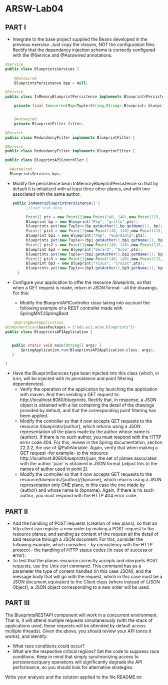 # ARSW-Lab04

## PART I
- Integrate to the base project supplied the Beans developed in the previous exercise. Just copy the classes, NOT the configuration files. Rectify that the dependency injection scheme is correctly configured with the @Service and @Autowired annotations.
``` java
@Service
public class BlueprintsServices {
   
    @Autowired
    BlueprintsPersistence bpp = null;

```
``` java
@Service
public class InMemoryBlueprintPersistence implements BlueprintsPersistence{

    private final ConcurrentMap<Tuple<String,String>,Blueprint> blueprints = new ConcurrentHashMap<>();


    @Autowired
    private BlueprintFilter filter;
 ```
 ``` java
 @Service
public class RedundancyFilter implements BlueprintFilter {
 ```
 ``` java
 @Service
public class RedundancyFilter implements BlueprintFilter {

  ```
  ``` java
  public class BlueprintAPIController {

    @Autowired
    BlueprintsServices bps;


  ``` 

 
- Modify the persistence bean InMemoryBlueprintPersistence so that by default it is initialized with at least three other planes, and with two associated with the same author.

  ``` java
  public InMemoryBlueprintPersistence() {
        //load stub data

        Point[] pts = new Point[]{new Point(140, 140),new Point(115, 115)};
        Blueprint bp = new Blueprint("Pep", "grillo",pts);
        blueprints.put(new Tuple<>(bp.getAuthor(),bp.getName()), bp);
        Point[] pts1 = new Point[]{new Point(140, 140),new Point(115, 115)};
        Blueprint bp1 = new Blueprint("Pep", "Guardiola",pts);
        blueprints.put(new Tuple<>(bp1.getAuthor(),bp1.getName()), bp1);
        Point[] pts2 = new Point[]{new Point(140, 140),new Point(115, 115)};
        Blueprint bp2 = new Blueprint("Gerard", "Acso",pts);
        blueprints.put(new Tuple<>(bp2.getAuthor(),bp2.getName()), bp2);
        Point[] pts3 = new Point[]{new Point(140, 140),new Point(115, 115)};
        Blueprint bp3 = new Blueprint("Yisus", "Craist",pts);
        blueprints.put(new Tuple<>(bp3.getAuthor(),bp3.getName()), bp3);
    } 
  ```
- Configure your application to offer the resource /blueprints, so that when a GET request is made, return in JSON format - all the drawings. For this:
     - Modify the BlueprintAPIController class taking into account the following example of a REST controller made with SpringMVC/SpringBoot
 ``` java 
     @SpringBootApplication
@ComponentScan(basePackages = {"edu.eci.arsw.blueprints"})
public class BlueprintsAPIApplication {


    public static void main(String[] args) {
        SpringApplication.run(BlueprintsAPIApplication.class, args);
    }

}
```
 


   - Have the BlueprintServices type bean injected into this class (which, in turn, will be injected with its persistence and point filtering dependencies).
     - Verify the operation of the application by launching the application with maven. And then sending a GET request to: http://localhost:8080/blueprints. Rectify that, in response, a JSON object is obtained with a list containing the detail of the drawings provided by default, and that the corresponding point filtering has been applied.
     - Modify the controller so that it now accepts GET requests to the resource /blueprints/{author}, which returns using a JSON representation all the plans made by the author whose name is {author}. If there is no such author, you must respond with the HTTP error code 404. For this, review in the Spring documentation, section 22.3.2, the use of @PathVariable. Again, verify that when making a GET request -for example- to the resource http://localhost:8080/blueprints/juan, the set of planes associated with the author 'juan' is obtained in JSON format (adjust this to the names of author used in point 2).
     - Modify the controller so that it now accepts GET requests to the resource/blueprints/{author}/{bpname}, which returns using a JSON representation only ONE plane, in this case the one made by {author} and whose name is {bpname}. Again, if there is no such author, you must respond with the HTTP 404 error code.


## PART II 
- Add the handling of POST requests (creation of new plans), so that an http client can register a new order by making a POST request to the resource planes, and sending as content of the request all the detail of said resource through a JSON document. For this, consider the following example, which considers - by consistency with the HTTP protocol - the handling of HTTP status codes (in case of success or error):
- To test that the planes resource correctly accepts and interprets POST requests, use the Unix curl command. This command has as a parameter the type of content handled (in this case JSON), and the message body that will go with the request, which in this case must be a JSON document equivalent to the Client class (where instead of {JSON Object}, a JSON object corresponding to a new order will be used.

## PART III

The BlueprintsRESTAPI component will work in a concurrent environment. That is, it will attend multiple requests simultaneously (with the stack of applications used, these requests will be attended by default across multiple threads). Given the above, you should review your API (once it works), and identify:
  - What race conditions could occur? 
  - What are the respective critical regions? 
Set the code to suppress race conditions. Keep in mind that simply synchronizing access to persistence/query operations will significantly degrade the API performance, so you should look for alternative strategies.


Write your analysis and the solution applied to the file README.txt


     
     
     
